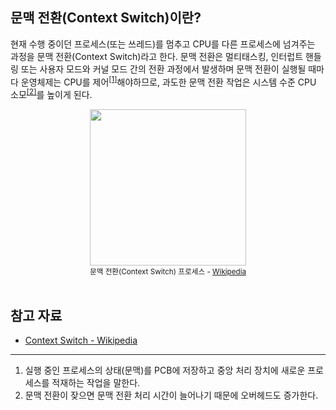 ## 문맥 전환(Context Switch)이란?

현재 수행 중이던 프로세스(또는 쓰레드)를 멈추고 CPU를 다른 프로세스에 넘겨주는 과정을 문맥 전환(Context Switch)라고 한다. 문맥 전환은 멀티태스킹, 인터럽트 핸들링 또는 사용자 모드와 커널 모드 간의 전환 과정에서 발생하며 문맥 전환이 실행될 때마다 운영체제는 CPU를 제어<sup>[[1]](#contextswitch1)</sup>해야하므로, 과도한 문맥 전환 작업은 시스템 수준 CPU 소모<sup>[[2]](#contextswitch2)</sup>를 높이게 된다.

<div align="center">
	<img src="https://upload.wikimedia.org/wikipedia/commons/0/04/Context_switch.png" height="250px" align="middle"></img> 
    <br>
    <sub>문맥 전환(Context Switch) 프로세스 - <a href="https://ko.wikipedia.org/wiki/%EB%AC%B8%EB%A7%A5_%EA%B5%90%ED%99%98">Wikipedia</a></sub>  
    <br><br>
</div>

## 참고 자료

- [Context Switch - Wikipedia](https://ko.wikipedia.org/wiki/%EB%AC%B8%EB%A7%A5_%EA%B5%90%ED%99%98 "Context Switch")

---

1. <a name="contextswitch1"></a> 실행 중인 프로세스의 상태(문맥)를 PCB에 저장하고 중앙 처리 장치에 새로운 프로세스를 적재하는 작업을 말한다.
2. <a name="contextswitch2"></a> 문맥 전환이 잦으면 문맥 전환 처리 시간이 늘어나기 때문에 오버헤드도 증가한다.
